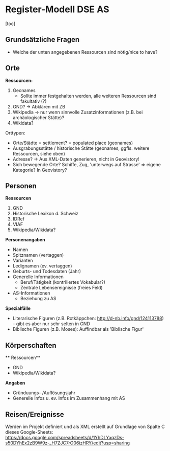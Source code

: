 # Register-Modell DSE AS


[toc]

## Grundsätzliche Fragen 

- Welche der unten angegebenen Ressourcen sind nötig/nice to have?


## Orte

**Ressourcen:**
1. Geonames 
    - Sollte immer festgehalten werden, alle weiteren Ressourcen sind fakultativ (?) 
3. GND? -> Abklären mit ZB
4. Wikipedia -> nur wenn sinnvolle Zusatzinformationen (z.B. bei archäologischer Stätte)?
5. Wikidata?

Orttypen: 
- Orte/Städte = settlement? = populated place (geonames)
- Ausgrabungsstätte / historische Stätte (geonames, ggfls. weitere Ressourcen, siehe oben)
- Adresse? -> Aus XML-Daten generieren, nicht in Geovistory!
- Sich bewegende Orte? Schiffe, Zug, 'unterwegs auf Strasse' => eigene Kategorie? In Geovistory?

## Personen

**Ressourcen**
1. GND
2. Historische Lexikon d. Schweiz
3. IDRef
4. VIAF
5. Wikipedia/Wikidata?

**Personenangaben**
- Namen
- Spitznamen (vertaggen)
- Varianten
- Ledignamen (ev. vertaggen)
- Geburts- und Todesdaten (Jahr)
- Generelle Informationen
    - Beruf/Tätigkeit (kontrlliertes Vokabular?)
    - Zentrale Lebensereignisse (freies Feld)
- AS-Informationen
    - Beziehung zu AS

**Spezialfälle**
- Literarische Figuren (z.B. Rotkäppchen: http://d-nb.info/gnd/124113788) - gibt es aber nur sehr selten in GND
- Biblische Figuren (z.B. Moses): Auffindbar als 'Biblische Figur'

## Körperschaften

** Ressourcen**
- GND
- Wikipedia/Wikidata?

**Angaben**
- Gründuungs- /Auflösungsjahr
- Generelle Infos u. ev. Infos im Zusammenhang mit AS

## Reisen/Ereignisse

Werden im Projekt definiert und als XML erstellt auf Grundlage von Spalte C dieses Google-Sheets: https://docs.google.com/spreadsheets/d/1YhDLYxqzDs-s50DYhEx2zB9W9z-_H7ZJC7rO06izHRY/edit?usp=sharing






